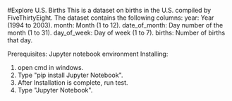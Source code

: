 #Explore U.S. Births
This is a dataset on births in the U.S. compiled by FiveThirtyEight.
The dataset contains the following columns:
  year: Year (1994 to 2003).
  month: Month (1 to 12).
  date_of_month: Day number of the month (1 to 31).
  day_of_week: Day of week (1 to 7).
  births: Number of births that day.
  
Prerequisites:
  Jupyter notebook environment 
Installing:
  1. open cmd in windows.
  2. Type "pip install Jupyter Notebook".
  3. After Installation is complete, run test.
  4. Type "Jupyter Notebook".

